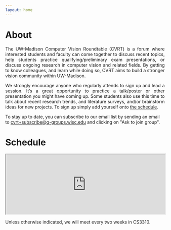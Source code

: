 ```yaml
---
layout: home
---
```


<h1>About</h1>

<p style="text-align: justify;">
The UW-Madison Computer Vision Roundtable (CVRT) is a forum where interested students and faculty can come together to discuss recent topics, help students practice qualifying/preliminary exam presentations, or discuss ongoing research in computer vision and related fields. By getting to know colleagues, and learn while doing so, CVRT aims to build a stronger vision community within UW-Madison.
</p>

<p style="text-align: justify;">
We strongly encourage anyone who regularly attends to sign up and lead a session. It’s a great opportunity to practice a talk/poster or other presentation you might have coming up. Some students also use this time to talk about recent research trends, and literature surveys, and/or brainstorm ideas for new projects.  To sign up simply add yourself onto <a href="https://docs.google.com/spreadsheets/d/14O6ktC3slUAM8zMI895m5Pitiq-QgFEOxtuP9723BRE/edit?usp=sharing">the schedule</a>.
</p>

<p>
To stay up to date, you can subscribe to our email list by sending an email to <a class="u-email" href="mailto:cvrt+subscribe@g-groups.wisc.edu">cvrt+subscribe@g-groups.wisc.edu</a> and clicking on "Ask to join group".
</p>

<h1>Schedule</h1>
<iframe style="height: 190px; width:100%;" src="https://docs.google.com/spreadsheets/d/e/2PACX-1vS65reRTGgIslNvpmP-kzqKZulxcrnwZ9iJAudDSdmhiHpdY-2FvZVgvgDkmI12WqAaKnAk1GBciEQk/pubhtml?gid=1265224529&amp;single=true&amp;widget=false&amp;headers=false&amp;chrome=false&amp;range=B2:E9">
</iframe>

<p> Unless otherwise indicated, we will meet every two weeks in CS3310. </p>
